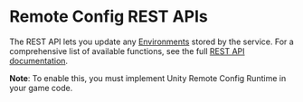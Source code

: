 # Remote Config REST APIs
The REST API lets you update any [Environments](Environments.md) stored by the service. For a comprehensive list of available functions, see the full [REST API documentation](https://services.docs.unity.com/remote-config/v1).

**Note**: To enable this, you must implement Unity Remote Config Runtime in your game code.